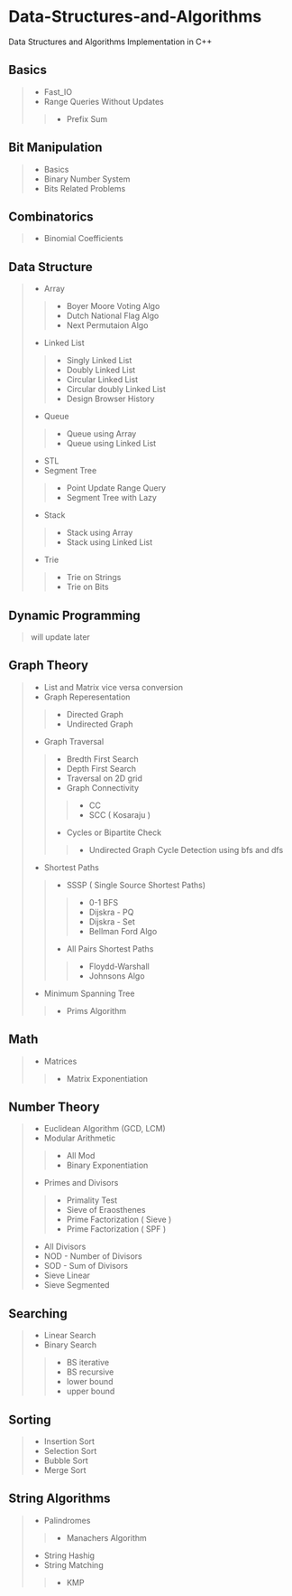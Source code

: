 # Data-Structures-and-Algorithms
Data Structures and Algorithms Implementation in C++
## Basics
> * Fast_IO
> * Range Queries Without Updates
>> * Prefix Sum
## Bit Manipulation
> * Basics
> * Binary Number System
> * Bits Related Problems
## Combinatorics
> * Binomial Coefficients
## Data Structure
> * Array
>> * Boyer Moore Voting Algo
>> * Dutch National Flag Algo
>> * Next Permutaion Algo
> * Linked List
>> * Singly Linked List
>> * Doubly Linked List
>> * Circular Linked List
>> * Circular doubly Linked List
>> * Design Browser History
> * Queue
>> * Queue using Array
>> * Queue using Linked List
> * STL
> * Segment Tree
>> * Point Update Range Query
>> * Segment Tree with Lazy
> * Stack
>> * Stack using Array
>> * Stack using Linked List
> * Trie
>> * Trie on Strings
>> * Trie on Bits
## Dynamic Programming
> will update later
## Graph Theory
> * List and Matrix vice versa conversion
> * Graph Reperesentation
>> * Directed Graph
>> * Undirected Graph
> * Graph Traversal
>> * Bredth First Search
>> * Depth First Search
>> * Traversal on 2D grid
>> * Graph Connectivity
>>> * CC
>>> * SCC ( Kosaraju )
>> * Cycles or Bipartite Check
>>> * Undirected Graph Cycle Detection using bfs and dfs
> * Shortest Paths
>> * SSSP ( Single Source Shortest Paths)
>>> * 0-1 BFS
>>> * Dijskra - PQ
>>> * Dijskra - Set
>>> * Bellman Ford Algo
>> * All Pairs Shortest Paths
>>> * Floydd-Warshall
>>> * Johnsons Algo
> * Minimum Spanning Tree
>> * Prims Algorithm 
## Math
> * Matrices
>> * Matrix Exponentiation
## Number Theory
> * Euclidean Algorithm (GCD, LCM)
> * Modular Arithmetic
>> * All Mod
>> * Binary Exponentiation
> * Primes and Divisors
>> * Primality Test
>> * Sieve of Eraosthenes
>> * Prime Factorization ( Sieve )
>> * Prime Factorization ( SPF )
> * All Divisors
> * NOD - Number of Divisors
> * SOD - Sum of Divisors
> * Sieve Linear
> * Sieve Segmented
## Searching
> * Linear Search
> * Binary Search
>> * BS iterative
>> * BS recursive
>> * lower bound
>> * upper bound
## Sorting
> * Insertion Sort
> * Selection Sort
> * Bubble Sort
> * Merge Sort
## String Algorithms
> * Palindromes
>> * Manachers Algorithm
> * String Hashig
> * String Matching
>> * KMP